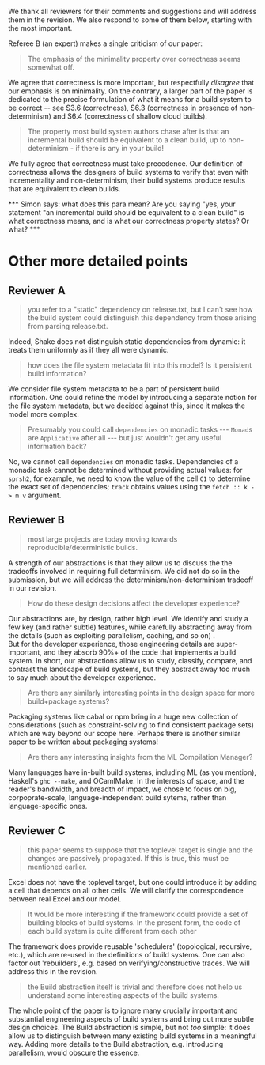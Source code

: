 We thank all reviewers for their comments and suggestions and will address them
in the revision. We also respond to some of them below, starting with the most
important.

Referee B (an expert) makes a single criticism of our paper:

> The emphasis of the minimality property over correctness seems somewhat off.

We agree that correctness is more important, but respectfully *disagree* that our 
emphasis is on minimality. On the contrary, a larger part
of the paper is dedicated to the precise formulation of what it means for a
build system to be correct -- see S3.6 (correctness), S6.3 (correctness in
presence of non-determinism) and S6.4 (correctness of shallow cloud builds).

> The property most build system authors chase after is that an incremental
> build should be equivalent to a clean build, up to non-determinism - if there
> is any in your build!

We fully agree that correctness must take precedence. Our definition of
correctness allows the designers of build systems to verify that even with
incrementality and non-determinism, their build systems produce results that are
equivalent to clean builds.

*** Simon says: what does this para mean?  Are you saying "yes, your statement
"an incremental build should be equivalent to a clean build" is what correctness
means, and is what our correctness property states?  Or what? ***


# Other more detailed points

## Reviewer A

> you refer to a "static" dependency on release.txt,
> but I can't see how the build system could distinguish this
> dependency from those arising from parsing release.txt.

Indeed, Shake does not distinguish static dependencies from dynamic: it
treats them uniformly as if they all were dynamic.

> how does the file system metadata fit into this model? Is it persistent
> build information?

We consider file system metadata to be a part of persistent build information.
One could refine the model by introducing a separate notion for the file system
metadata, but we decided against this, since it makes the model more complex.

> Presumably you could call `dependencies` on monadic tasks --- `Monad`s are
> `Applicative` after all --- but just wouldn't get any useful information back?

No, we cannot call `dependencies` on monadic tasks. Dependencies of a monadic
task cannot be determined without providing actual values: for `sprsh2`, for
example, we need to know the value of the cell `C1` to determine the exact set
of dependencies; `track` obtains values using the `fetch :: k -> m v` argument.

## Reviewer B

> most large projects are today moving towards reproducible/deterministic builds.

A strength of our abstractions is that they allow us to discuss the the tradeoffs
involved in requiring full determinism.  We did not do so in the submission, but
we will address the determinism/non-determinism tradeoff in our revision.

> How do these design decisions affect the developer experience?

Our abstractions are, by design, rather high level.  We identify and study a few key
(and rather subtle) features, while carefully abstracting away from the details
(such as exploiting parallelism, caching, and so on) .  
But for the developer experience, those engineering details are super-important,
and they absorb 90%+ of the code that implements a build system.
In short, our abstractions allow us to study, classify, compare, and contrast
the landscape of build systems, but they abstract away too much to say much
about the developer experience.

> Are there any similarly interesting points in the design space for more
> build+package systems?

Packaging systems like cabal or npm bring in a huge new collection of
considerations (such as constraint-solving to find consistent package sets)
which are way beyond our scope here.  Perhaps there is another similar paper
to be written about packaging systems!

> Are there any interesting insights from the ML Compilation Manager?

Many languages have in-built build systems, including ML (as you mention),
Haskell's `ghc --make`, and OCamlMake. In the interests of space, and the
reader's bandwidth, and breadth of impact, we chose to focus on big, corpoprate-scale,
language-independent build sytems, rather than language-specific ones.

## Reviewer C

> this paper seems to suppose that the toplevel target is single and the changes
> are passively propagated. If this is true, this must be mentioned earlier.

Excel does not have the toplevel target, but one could introduce it by adding a
cell that depends on all other cells. We will clarify the correspondence between
real Excel and our model.

> It would be more interesting if the framework could provide a set of building
> blocks of build systems. In the present form, the code of each build system is
> quite different from each other

The framework does provide reusable 'schedulers' (topological, recursive, etc.),
which are re-used in the definitions of build systems. One can also factor out
'rebuilders', e.g. based on verifying/constructive traces. We will address this
in the revision.

> the Build abstraction itself is trivial and therefore does not help us
> understand some interesting aspects of the build systems.

The whole point of the paper is to ignore many crucially important and
substantial engineering aspects of build systems and bring out more subtle
design choices. The Build abstraction is simple, but not *too* simple: it does
allow us to distinguish between many existing build systems in a meaningful way.
Adding more details to the Build abstraction, e.g. introducing parallelism,
would obscure the essence.
